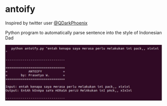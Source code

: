 # antoify

Inspired by twitter user <a href="https://twitter.com/qdarkphoenix?lang=en">@QDarkPhoenix</a>

Python program to automatically parse sentence into the style of Indonesian Dad

![Screenshot Antoify](./doc/antoify.png)
